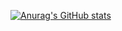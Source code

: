 [![Anurag's GitHub stats](https://github-readme-stats.vercel.app/api?username=FelipeRotermel&hide=prs,issues&show_icons=true&theme=synthwave)](https://github.com/anuraghazra/github-readme-stats)
